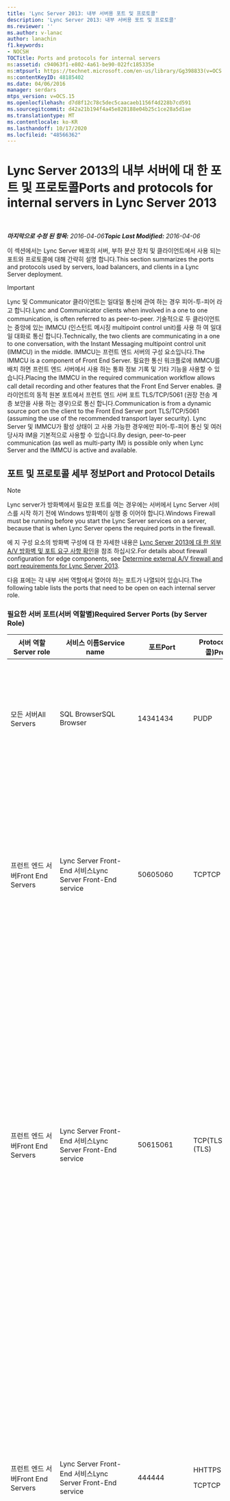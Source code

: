 ```yaml
---
title: 'Lync Server 2013: 내부 서버용 포트 및 프로토콜'
description: 'Lync Server 2013: 내부 서버용 포트 및 프로토콜'
ms.reviewer: ''
ms.author: v-lanac
author: lanachin
f1.keywords:
- NOCSH
TOCTitle: Ports and protocols for internal servers
ms:assetid: c94063f1-e802-4a61-be90-022fc185335e
ms:mtpsurl: https://technet.microsoft.com/en-us/library/Gg398833(v=OCS.15)
ms:contentKeyID: 48185402
ms.date: 04/06/2016
manager: serdars
mtps_version: v=OCS.15
ms.openlocfilehash: d7d8f12c78c5dec5caacaeb1156f4d228b7cd591
ms.sourcegitcommit: d42a21b194f4a45e828188e04b25c1ce28a5d1ae
ms.translationtype: MT
ms.contentlocale: ko-KR
ms.lasthandoff: 10/17/2020
ms.locfileid: "48566362"
---
```

# <a name="ports-and-protocols-for-internal-servers-in-lync-server-2013"></a><span data-ttu-id="fdb49-103">Lync Server 2013의 내부 서버에 대 한 포트 및 프로토콜</span><span class="sxs-lookup"><span data-stu-id="fdb49-103">Ports and protocols for internal servers in Lync Server 2013</span></span>

<div data-xmlns="http://www.w3.org/1999/xhtml">

<div class="topic" data-xmlns="http://www.w3.org/1999/xhtml" data-msxsl="urn:schemas-microsoft-com:xslt" data-cs="https://msdn.microsoft.com/">

<div data-asp="https://msdn2.microsoft.com/asp">



</div>

<div id="mainSection">

<div id="mainBody">

<span> </span>

<span data-ttu-id="fdb49-104">_**마지막으로 수정 된 항목:** 2016-04-06_</span><span class="sxs-lookup"><span data-stu-id="fdb49-104">_**Topic Last Modified:** 2016-04-06_</span></span>

<span data-ttu-id="fdb49-105">이 섹션에서는 Lync Server 배포의 서버, 부하 분산 장치 및 클라이언트에서 사용 되는 포트와 프로토콜에 대해 간략히 설명 합니다.</span><span class="sxs-lookup"><span data-stu-id="fdb49-105">This section summarizes the ports and protocols used by servers, load balancers, and clients in a Lync Server deployment.</span></span>

<div>


> [!IMPORTANT]  
> <span data-ttu-id="fdb49-106">Lync 및 Communicator 클라이언트는 일대일 통신에 관여 하는 경우 피어-투-피어 라고 합니다.</span><span class="sxs-lookup"><span data-stu-id="fdb49-106">Lync and Communicator clients when involved in a one to one communication, is often referred to as peer-to-peer.</span></span> <span data-ttu-id="fdb49-107">기술적으로 두 클라이언트는 중앙에 있는 IMMCU (인스턴트 메시징 multipoint control unit)를 사용 하 여 일대일 대화로 통신 합니다.</span><span class="sxs-lookup"><span data-stu-id="fdb49-107">Technically, the two clients are communicating in a one to one conversation, with the Instant Messaging multipoint control unit (IMMCU) in the middle.</span></span> <span data-ttu-id="fdb49-108">IMMCU는 프런트 엔드 서버의 구성 요소입니다.</span><span class="sxs-lookup"><span data-stu-id="fdb49-108">The IMMCU is a component of Front End Server.</span></span> <span data-ttu-id="fdb49-109">필요한 통신 워크플로에 IMMCU를 배치 하면 프런트 엔드 서버에서 사용 하는 통화 정보 기록 및 기타 기능을 사용할 수 있습니다.</span><span class="sxs-lookup"><span data-stu-id="fdb49-109">Placing the IMMCU in the required communication workflow allows call detail recording and other features that the Front End Server enables.</span></span> <span data-ttu-id="fdb49-110">클라이언트의 동적 원본 포트에서 프런트 엔드 서버 포트 TLS/TCP/5061 (권장 전송 계층 보안을 사용 하는 경우)으로 통신 합니다.</span><span class="sxs-lookup"><span data-stu-id="fdb49-110">Communication is from a dynamic source port on the client to the Front End Server port TLS/TCP/5061 (assuming the use of the recommended transport layer security).</span></span> <span data-ttu-id="fdb49-111">Lync Server 및 IMMCU가 활성 상태이 고 사용 가능한 경우에만 피어-투-피어 통신 및 여러 당사자 IM을 기본적으로 사용할 수 있습니다.</span><span class="sxs-lookup"><span data-stu-id="fdb49-111">By design, peer-to-peer communication (as well as multi-party IM) is possible only when Lync Server and the IMMCU is active and available.</span></span>



</div>

<div>

## <a name="port-and-protocol-details"></a><span data-ttu-id="fdb49-112">포트 및 프로토콜 세부 정보</span><span class="sxs-lookup"><span data-stu-id="fdb49-112">Port and Protocol Details</span></span>

<div>


> [!NOTE]  
> <span data-ttu-id="fdb49-113">Lync server가 방화벽에서 필요한 포트를 여는 경우에는 서버에서 Lync Server 서비스를 시작 하기 전에 Windows 방화벽이 실행 중 이어야 합니다.</span><span class="sxs-lookup"><span data-stu-id="fdb49-113">Windows Firewall must be running before you start the Lync Server services on a server, because that is when Lync Server opens the required ports in the firewall.</span></span>



</div>

<span data-ttu-id="fdb49-114">에 지 구성 요소의 방화벽 구성에 대 한 자세한 내용은 [Lync Server 2013에 대 한 외부 A/V 방화벽 및 포트 요구 사항 확인](lync-server-2013-determine-external-a-v-firewall-and-port-requirements.md)을 참조 하십시오.</span><span class="sxs-lookup"><span data-stu-id="fdb49-114">For details about firewall configuration for edge components, see [Determine external A/V firewall and port requirements for Lync Server 2013](lync-server-2013-determine-external-a-v-firewall-and-port-requirements.md).</span></span>

<span data-ttu-id="fdb49-115">다음 표에는 각 내부 서버 역할에서 열어야 하는 포트가 나열되어 있습니다.</span><span class="sxs-lookup"><span data-stu-id="fdb49-115">The following table lists the ports that need to be open on each internal server role.</span></span>

### <a name="required-server-ports-by-server-role"></a><span data-ttu-id="fdb49-116">필요한 서버 포트(서버 역할별)</span><span class="sxs-lookup"><span data-stu-id="fdb49-116">Required Server Ports (by Server Role)</span></span>

<table>
<colgroup>
<col style="width: 20%" />
<col style="width: 20%" />
<col style="width: 20%" />
<col style="width: 20%" />
<col style="width: 20%" />
</colgroup>
<thead>
<tr class="header">
<th><span data-ttu-id="fdb49-117">서버 역할</span><span class="sxs-lookup"><span data-stu-id="fdb49-117">Server role</span></span></th>
<th><span data-ttu-id="fdb49-118">서비스 이름</span><span class="sxs-lookup"><span data-stu-id="fdb49-118">Service name</span></span></th>
<th><span data-ttu-id="fdb49-119">포트</span><span class="sxs-lookup"><span data-stu-id="fdb49-119">Port</span></span></th>
<th><span data-ttu-id="fdb49-120">Protocol(프로토콜)</span><span class="sxs-lookup"><span data-stu-id="fdb49-120">Protocol</span></span></th>
<th><span data-ttu-id="fdb49-121">참고</span><span class="sxs-lookup"><span data-stu-id="fdb49-121">Notes</span></span></th>
</tr>
</thead>
<tbody>
<tr class="odd">
<td><p><span data-ttu-id="fdb49-122">모든 서버</span><span class="sxs-lookup"><span data-stu-id="fdb49-122">All Servers</span></span></p></td>
<td><p><span data-ttu-id="fdb49-123">SQL Browser</span><span class="sxs-lookup"><span data-stu-id="fdb49-123">SQL Browser</span></span></p></td>
<td><p><span data-ttu-id="fdb49-124">1434</span><span class="sxs-lookup"><span data-stu-id="fdb49-124">1434</span></span></p></td>
<td><p><span data-ttu-id="fdb49-125">P</span><span class="sxs-lookup"><span data-stu-id="fdb49-125">UDP</span></span></p></td>
<td><p><span data-ttu-id="fdb49-126">중앙 관리 저장소 데이터베이스의 복제 된 로컬 복사본에 대 한 SQL 브라우저입니다.</span><span class="sxs-lookup"><span data-stu-id="fdb49-126">SQL Browser for the local replicated copy of the Central Management Store database.</span></span></p></td>
</tr>
<tr class="even">
<td><p><span data-ttu-id="fdb49-127">프런트 엔드 서버</span><span class="sxs-lookup"><span data-stu-id="fdb49-127">Front End Servers</span></span></p></td>
<td><p><span data-ttu-id="fdb49-128">Lync Server Front-End 서비스</span><span class="sxs-lookup"><span data-stu-id="fdb49-128">Lync Server Front-End service</span></span></p></td>
<td><p><span data-ttu-id="fdb49-129">5060</span><span class="sxs-lookup"><span data-stu-id="fdb49-129">5060</span></span></p></td>
<td><p><span data-ttu-id="fdb49-130">TCP</span><span class="sxs-lookup"><span data-stu-id="fdb49-130">TCP</span></span></p></td>
<td><p><span data-ttu-id="fdb49-131">필요에 따라 Standard Edition Server 및 프런트 엔드 서버에서 원격 호출 제어 서버와 같은 트러스트된 서비스에 대한 고정 경로에 사용합니다.</span><span class="sxs-lookup"><span data-stu-id="fdb49-131">Optionally used by Standard Edition servers and Front End Servers for static routes to trusted services, such as remote call control servers.</span></span></p></td>
</tr>
<tr class="odd">
<td><p><span data-ttu-id="fdb49-132">프런트 엔드 서버</span><span class="sxs-lookup"><span data-stu-id="fdb49-132">Front End Servers</span></span></p></td>
<td><p><span data-ttu-id="fdb49-133">Lync Server Front-End 서비스</span><span class="sxs-lookup"><span data-stu-id="fdb49-133">Lync Server Front-End service</span></span></p></td>
<td><p><span data-ttu-id="fdb49-134">5061</span><span class="sxs-lookup"><span data-stu-id="fdb49-134">5061</span></span></p></td>
<td><p><span data-ttu-id="fdb49-135">TCP(TLS)</span><span class="sxs-lookup"><span data-stu-id="fdb49-135">TCP (TLS)</span></span></p></td>
<td><p><span data-ttu-id="fdb49-p102">Standard Edition Server 및 프런트 엔드 풀에서 서버 간 모든 내부 SIP 통신(MTLS), 서버와 클라이언트 간 SIP 통신(TLS) 및 프런트 엔드 서버와 중재 서버 간 SIP 통신(MTLS)에 사용됩니다. 또한 모니터링 서버와의 통신에도 사용됩니다.</span><span class="sxs-lookup"><span data-stu-id="fdb49-p102">Used by Standard Edition servers and Front End pools for all internal SIP communications between servers (MTLS), for SIP communications between Server and Client (TLS) and for SIP communications between Front End Servers and Mediation Servers (MTLS). Also used for communications with Monitoring Server.</span></span></p></td>
</tr>
<tr class="even">
<td><p><span data-ttu-id="fdb49-138">프런트 엔드 서버</span><span class="sxs-lookup"><span data-stu-id="fdb49-138">Front End Servers</span></span></p></td>
<td><p><span data-ttu-id="fdb49-139">Lync Server Front-End 서비스</span><span class="sxs-lookup"><span data-stu-id="fdb49-139">Lync Server Front-End service</span></span></p></td>
<td><p><span data-ttu-id="fdb49-140">444</span><span class="sxs-lookup"><span data-stu-id="fdb49-140">444</span></span></p></td>
<td><p><span data-ttu-id="fdb49-141">H</span><span class="sxs-lookup"><span data-stu-id="fdb49-141">HTTPS</span></span></p>
<p><span data-ttu-id="fdb49-142">TCP</span><span class="sxs-lookup"><span data-stu-id="fdb49-142">TCP</span></span></p></td>
<td><p><span data-ttu-id="fdb49-143">포커스 (회의 상태를 관리 하는 Lync Server 구성 요소)와 개별 서버 간의 HTTPS 통신에 사용 됩니다.</span><span class="sxs-lookup"><span data-stu-id="fdb49-143">Used for HTTPS communication between the Focus (the Lync Server component that manages conference state) and the individual servers.</span></span></p>
<p><span data-ttu-id="fdb49-144">이 포트는 Sba (survivable 분기 기기와 프런트 엔드 서버 간의 TCP 통신에도 사용 됩니다.</span><span class="sxs-lookup"><span data-stu-id="fdb49-144">This port is also used for TCP communication between Survivable Branch Appliances and Front End Servers.</span></span></p></td>
</tr>
<tr class="odd">
<td><p><span data-ttu-id="fdb49-145">프런트 엔드 서버</span><span class="sxs-lookup"><span data-stu-id="fdb49-145">Front End Servers</span></span></p></td>
<td><p><span data-ttu-id="fdb49-146">Lync Server Front-End 서비스</span><span class="sxs-lookup"><span data-stu-id="fdb49-146">Lync Server Front-End service</span></span></p></td>
<td><p><span data-ttu-id="fdb49-147">135</span><span class="sxs-lookup"><span data-stu-id="fdb49-147">135</span></span></p></td>
<td><p><span data-ttu-id="fdb49-148">DCOM 및 RPC(원격 프로시저 호출)</span><span class="sxs-lookup"><span data-stu-id="fdb49-148">DCOM and remote procedure call (RPC)</span></span></p></td>
<td><p><span data-ttu-id="fdb49-149">사용자 이동, User Replicator 동기화 및 주소록 동기화와 같은 DCOM 기반 작업에 사용됩니다.</span><span class="sxs-lookup"><span data-stu-id="fdb49-149">Used for DCOM based operations such as Moving Users, User Replicator Synchronization, and Address Book Synchronization.</span></span></p></td>
</tr>
<tr class="even">
<td><p><span data-ttu-id="fdb49-150">프런트 엔드 서버</span><span class="sxs-lookup"><span data-stu-id="fdb49-150">Front End Servers</span></span></p></td>
<td><p><span data-ttu-id="fdb49-151">Lync Server IM 회의 서비스</span><span class="sxs-lookup"><span data-stu-id="fdb49-151">Lync Server IM Conferencing service</span></span></p></td>
<td><p><span data-ttu-id="fdb49-152">5062</span><span class="sxs-lookup"><span data-stu-id="fdb49-152">5062</span></span></p></td>
<td><p><span data-ttu-id="fdb49-153">TCP</span><span class="sxs-lookup"><span data-stu-id="fdb49-153">TCP</span></span></p></td>
<td><p><span data-ttu-id="fdb49-154">IM(인스턴트 메시징) 회의의 받는 SIP 요청에 사용됩니다.</span><span class="sxs-lookup"><span data-stu-id="fdb49-154">Used for incoming SIP requests for instant messaging (IM) conferencing.</span></span></p></td>
</tr>
<tr class="odd">
<td><p><span data-ttu-id="fdb49-155">프런트 엔드 서버</span><span class="sxs-lookup"><span data-stu-id="fdb49-155">Front End Servers</span></span></p></td>
<td><p><span data-ttu-id="fdb49-156">Lync Server 웹 회의 서비스</span><span class="sxs-lookup"><span data-stu-id="fdb49-156">Lync Server Web Conferencing service</span></span></p></td>
<td><p><span data-ttu-id="fdb49-157">8057</span><span class="sxs-lookup"><span data-stu-id="fdb49-157">8057</span></span></p></td>
<td><p><span data-ttu-id="fdb49-158">TCP(TLS)</span><span class="sxs-lookup"><span data-stu-id="fdb49-158">TCP (TLS)</span></span></p></td>
<td><p><span data-ttu-id="fdb49-159">클라이언트에서 PSOM(영구적 공유 개체 모델) 연결을 수신 대기하는 데 사용됩니다.</span><span class="sxs-lookup"><span data-stu-id="fdb49-159">Used to listen for Persistent Shared Object Model (PSOM) connections from client.</span></span></p></td>
</tr>
<tr class="even">
<td><p><span data-ttu-id="fdb49-160">프런트 엔드 서버</span><span class="sxs-lookup"><span data-stu-id="fdb49-160">Front End Servers</span></span></p></td>
<td><p><span data-ttu-id="fdb49-161">Lync Server 웹 회의 호환성 서비스</span><span class="sxs-lookup"><span data-stu-id="fdb49-161">Lync Server Web Conferencing Compatibility service</span></span></p></td>
<td><p><span data-ttu-id="fdb49-162">8058</span><span class="sxs-lookup"><span data-stu-id="fdb49-162">8058</span></span></p></td>
<td><p><span data-ttu-id="fdb49-163">TCP(TLS)</span><span class="sxs-lookup"><span data-stu-id="fdb49-163">TCP (TLS)</span></span></p></td>
<td><p><span data-ttu-id="fdb49-164">Live Meeting 클라이언트 및 이전 버전의 Lync Server에서 PSOM (영구 공유 개체 모델) 연결을 수신 대기 하는 데 사용 됩니다.</span><span class="sxs-lookup"><span data-stu-id="fdb49-164">Used to listen for Persistent Shared Object Model (PSOM) connections from the Live Meeting client and previous versions of Lync Server.</span></span></p></td>
</tr>
<tr class="odd">
<td><p><span data-ttu-id="fdb49-165">프런트 엔드 서버</span><span class="sxs-lookup"><span data-stu-id="fdb49-165">Front End Servers</span></span></p></td>
<td><p><span data-ttu-id="fdb49-166">Lync Server 오디오/비디오 회의 서비스</span><span class="sxs-lookup"><span data-stu-id="fdb49-166">Lync Server Audio/Video Conferencing service</span></span></p></td>
<td><p><span data-ttu-id="fdb49-167">5063</span><span class="sxs-lookup"><span data-stu-id="fdb49-167">5063</span></span></p></td>
<td><p><span data-ttu-id="fdb49-168">TCP</span><span class="sxs-lookup"><span data-stu-id="fdb49-168">TCP</span></span></p></td>
<td><p><span data-ttu-id="fdb49-169">A/V(오디오/비디오) 회의의 받는 SIP 요청에 사용됩니다.</span><span class="sxs-lookup"><span data-stu-id="fdb49-169">Used for incoming SIP requests for audio/video (A/V) conferencing.</span></span></p></td>
</tr>
<tr class="even">
<td><p><span data-ttu-id="fdb49-170">프런트 엔드 서버</span><span class="sxs-lookup"><span data-stu-id="fdb49-170">Front End Servers</span></span></p></td>
<td><p><span data-ttu-id="fdb49-171">Lync Server 오디오/비디오 회의 서비스</span><span class="sxs-lookup"><span data-stu-id="fdb49-171">Lync Server Audio/Video Conferencing service</span></span></p></td>
<td><p><span data-ttu-id="fdb49-172">57501-65535</span><span class="sxs-lookup"><span data-stu-id="fdb49-172">57501-65535</span></span></p></td>
<td><p><span data-ttu-id="fdb49-173">TCP/UDP</span><span class="sxs-lookup"><span data-stu-id="fdb49-173">TCP/UDP</span></span></p></td>
<td><p><span data-ttu-id="fdb49-174">비디오 회의에 사용되는 미디어 포트 범위입니다.</span><span class="sxs-lookup"><span data-stu-id="fdb49-174">Media port range used for video conferencing.</span></span></p></td>
</tr>
<tr class="odd">
<td><p><span data-ttu-id="fdb49-175">프런트 엔드 서버</span><span class="sxs-lookup"><span data-stu-id="fdb49-175">Front End Servers</span></span></p></td>
<td><p><span data-ttu-id="fdb49-176">Lync Server 웹 호환성 서비스</span><span class="sxs-lookup"><span data-stu-id="fdb49-176">Lync Server Web Compatibility service</span></span></p></td>
<td><p><span data-ttu-id="fdb49-177">80</span><span class="sxs-lookup"><span data-stu-id="fdb49-177">80</span></span></p></td>
<td><p><span data-ttu-id="fdb49-178">HTTP</span><span class="sxs-lookup"><span data-stu-id="fdb49-178">HTTP</span></span></p></td>
<td><p><span data-ttu-id="fdb49-179">HTTPS가 사용되지 않을 경우 프런트 엔드 서버에서 웹 팜 FQDN(IIS 웹 구성 요소에서 사용하는 URL)으로의 통신에 사용됩니다.</span><span class="sxs-lookup"><span data-stu-id="fdb49-179">Used for communication from Front End Servers to the web farm FQDNs (the URLs used by IIS web components) when HTTPS is not used.</span></span></p></td>
</tr>
<tr class="even">
<td><p><span data-ttu-id="fdb49-180">프런트 엔드 서버</span><span class="sxs-lookup"><span data-stu-id="fdb49-180">Front End Servers</span></span></p></td>
<td><p><span data-ttu-id="fdb49-181">Lync Server 웹 호환성 서비스</span><span class="sxs-lookup"><span data-stu-id="fdb49-181">Lync Server Web Compatibility service</span></span></p></td>
<td><p><span data-ttu-id="fdb49-182">443</span><span class="sxs-lookup"><span data-stu-id="fdb49-182">443</span></span></p></td>
<td><p><span data-ttu-id="fdb49-183">H</span><span class="sxs-lookup"><span data-stu-id="fdb49-183">HTTPS</span></span></p></td>
<td><p><span data-ttu-id="fdb49-184">프런트 엔드 서버에서 웹 팜 FQDN(IIS 웹 구성 요소에서 사용하는 URL)으로의 통신에 사용됩니다.</span><span class="sxs-lookup"><span data-stu-id="fdb49-184">Used for communication from Front End Servers to the web farm FQDNs (the URLs used by IIS web components).</span></span></p></td>
</tr>
<tr class="odd">
<td><p><span data-ttu-id="fdb49-185">프런트 엔드 서버</span><span class="sxs-lookup"><span data-stu-id="fdb49-185">Front End Servers</span></span></p></td>
<td><p><span data-ttu-id="fdb49-186">Lync Server 웹 호환성 서비스</span><span class="sxs-lookup"><span data-stu-id="fdb49-186">Lync Server Web Compatibility service</span></span></p></td>
<td><p><span data-ttu-id="fdb49-187">8080</span><span class="sxs-lookup"><span data-stu-id="fdb49-187">8080</span></span></p></td>
<td><p><span data-ttu-id="fdb49-188">TCP 및 HTTP</span><span class="sxs-lookup"><span data-stu-id="fdb49-188">TCP and HTTP</span></span></p></td>
<td><p><span data-ttu-id="fdb49-189">외부 액세스용 웹 구성 요소에 사용 됩니다.</span><span class="sxs-lookup"><span data-stu-id="fdb49-189">Used by web components for external access.</span></span></p></td>
</tr>
<tr class="even">
<td><p><span data-ttu-id="fdb49-190">프런트 엔드 서버</span><span class="sxs-lookup"><span data-stu-id="fdb49-190">Front End Servers</span></span></p></td>
<td><p><span data-ttu-id="fdb49-191">웹 서버 구성 요소</span><span class="sxs-lookup"><span data-stu-id="fdb49-191">Web server component</span></span></p></td>
<td><p><span data-ttu-id="fdb49-192">4443</span><span class="sxs-lookup"><span data-stu-id="fdb49-192">4443</span></span></p></td>
<td><p><span data-ttu-id="fdb49-193">H</span><span class="sxs-lookup"><span data-stu-id="fdb49-193">HTTPS</span></span></p></td>
<td><p><span data-ttu-id="fdb49-194">자동 검색 로그인에 대 한 HTTPS (역방향 프록시) 및 HTTPS 프런트 엔드 풀 간 통신</span><span class="sxs-lookup"><span data-stu-id="fdb49-194">HTTPS (from Reverse Proxy) and HTTPS Front End inter-pool communications for Autodiscover sign-in.</span></span></p></td>
</tr>
<tr class="odd">
<td><p><span data-ttu-id="fdb49-195">프런트 엔드 서버</span><span class="sxs-lookup"><span data-stu-id="fdb49-195">Front End Servers</span></span></p></td>
<td><p><span data-ttu-id="fdb49-196">웹 서버 구성 요소</span><span class="sxs-lookup"><span data-stu-id="fdb49-196">Web server component</span></span></p></td>
<td><p><span data-ttu-id="fdb49-197">8060</span><span class="sxs-lookup"><span data-stu-id="fdb49-197">8060</span></span></p></td>
<td><p><span data-ttu-id="fdb49-198">TCP(MTLS)</span><span class="sxs-lookup"><span data-stu-id="fdb49-198">TCP (MTLS)</span></span></p></td>
<td></td>
</tr>
<tr class="even">
<td><p><span data-ttu-id="fdb49-199">프런트 엔드 서버</span><span class="sxs-lookup"><span data-stu-id="fdb49-199">Front End Servers</span></span></p></td>
<td><p><span data-ttu-id="fdb49-200">웹 서버 구성 요소</span><span class="sxs-lookup"><span data-stu-id="fdb49-200">Web server component</span></span></p></td>
<td><p><span data-ttu-id="fdb49-201">8061</span><span class="sxs-lookup"><span data-stu-id="fdb49-201">8061</span></span></p></td>
<td><p><span data-ttu-id="fdb49-202">TCP(MTLS)</span><span class="sxs-lookup"><span data-stu-id="fdb49-202">TCP (MTLS)</span></span></p></td>
<td></td>
</tr>
<tr class="odd">
<td><p><span data-ttu-id="fdb49-203">프런트 엔드 서버</span><span class="sxs-lookup"><span data-stu-id="fdb49-203">Front End Servers</span></span></p></td>
<td><p><span data-ttu-id="fdb49-204">Mobility Services 구성 요소</span><span class="sxs-lookup"><span data-stu-id="fdb49-204">Mobility Services component</span></span></p></td>
<td><p><span data-ttu-id="fdb49-205">5086</span><span class="sxs-lookup"><span data-stu-id="fdb49-205">5086</span></span></p></td>
<td><p><span data-ttu-id="fdb49-206">TCP(MTLS)</span><span class="sxs-lookup"><span data-stu-id="fdb49-206">TCP (MTLS)</span></span></p></td>
<td><p><span data-ttu-id="fdb49-207">모바일 서비스 내부 프로세스에서 사용 하는 SIP 포트</span><span class="sxs-lookup"><span data-stu-id="fdb49-207">SIP port used by Mobility Services internal processes</span></span></p></td>
</tr>
<tr class="even">
<td><p><span data-ttu-id="fdb49-208">프런트 엔드 서버</span><span class="sxs-lookup"><span data-stu-id="fdb49-208">Front End Servers</span></span></p></td>
<td><p><span data-ttu-id="fdb49-209">Mobility Services 구성 요소</span><span class="sxs-lookup"><span data-stu-id="fdb49-209">Mobility Services component</span></span></p></td>
<td><p><span data-ttu-id="fdb49-210">5087</span><span class="sxs-lookup"><span data-stu-id="fdb49-210">5087</span></span></p></td>
<td><p><span data-ttu-id="fdb49-211">TCP(MTLS)</span><span class="sxs-lookup"><span data-stu-id="fdb49-211">TCP (MTLS)</span></span></p></td>
<td><p><span data-ttu-id="fdb49-212">모바일 서비스 내부 프로세스에서 사용 하는 SIP 포트</span><span class="sxs-lookup"><span data-stu-id="fdb49-212">SIP port used by Mobility Services internal processes</span></span></p></td>
</tr>
<tr class="odd">
<td><p><span data-ttu-id="fdb49-213">프런트 엔드 서버</span><span class="sxs-lookup"><span data-stu-id="fdb49-213">Front End Servers</span></span></p></td>
<td><p><span data-ttu-id="fdb49-214">Mobility Services 구성 요소</span><span class="sxs-lookup"><span data-stu-id="fdb49-214">Mobility Services component</span></span></p></td>
<td><p><span data-ttu-id="fdb49-215">443</span><span class="sxs-lookup"><span data-stu-id="fdb49-215">443</span></span></p></td>
<td><p><span data-ttu-id="fdb49-216">H</span><span class="sxs-lookup"><span data-stu-id="fdb49-216">HTTPS</span></span></p></td>
<td></td>
</tr>
<tr class="even">
<td><p><span data-ttu-id="fdb49-217">프런트 엔드 서버</span><span class="sxs-lookup"><span data-stu-id="fdb49-217">Front End Servers</span></span></p></td>
<td><p><span data-ttu-id="fdb49-218">Lync Server 회의 수행자 서비스 (전화 접속 회의)</span><span class="sxs-lookup"><span data-stu-id="fdb49-218">Lync Server Conferencing Attendant service (dial-in conferencing)</span></span></p></td>
<td><p><span data-ttu-id="fdb49-219">5064</span><span class="sxs-lookup"><span data-stu-id="fdb49-219">5064</span></span></p></td>
<td><p><span data-ttu-id="fdb49-220">TCP</span><span class="sxs-lookup"><span data-stu-id="fdb49-220">TCP</span></span></p></td>
<td><p><span data-ttu-id="fdb49-221">전화 접속 회의의 받는 SIP 요청에 사용됩니다.</span><span class="sxs-lookup"><span data-stu-id="fdb49-221">Used for incoming SIP requests for dial-in conferencing.</span></span></p></td>
</tr>
<tr class="odd">
<td><p><span data-ttu-id="fdb49-222">프런트 엔드 서버</span><span class="sxs-lookup"><span data-stu-id="fdb49-222">Front End Servers</span></span></p></td>
<td><p><span data-ttu-id="fdb49-223">Lync Server 회의 수행자 서비스 (전화 접속 회의)</span><span class="sxs-lookup"><span data-stu-id="fdb49-223">Lync Server Conferencing Attendant service (dial-in conferencing)</span></span></p></td>
<td><p><span data-ttu-id="fdb49-224">5072</span><span class="sxs-lookup"><span data-stu-id="fdb49-224">5072</span></span></p></td>
<td><p><span data-ttu-id="fdb49-225">TCP</span><span class="sxs-lookup"><span data-stu-id="fdb49-225">TCP</span></span></p></td>
<td><p><span data-ttu-id="fdb49-226">받는 전화 회의에 대 한 들어오는 SIP 요청에 사용 됩니다.</span><span class="sxs-lookup"><span data-stu-id="fdb49-226">Used for incoming SIP requests for Attendant (dial in conferencing).</span></span></p></td>
</tr>
<tr class="even">
<td><p><span data-ttu-id="fdb49-227">배치된 중재 서버를 실행하는 프런트 엔드 서버</span><span class="sxs-lookup"><span data-stu-id="fdb49-227">Front End Servers that also run a Collocated Mediation Server</span></span></p></td>
<td><p><span data-ttu-id="fdb49-228">Lync Server 중재 서비스</span><span class="sxs-lookup"><span data-stu-id="fdb49-228">Lync Server Mediation service</span></span></p></td>
<td><p><span data-ttu-id="fdb49-229">5070</span><span class="sxs-lookup"><span data-stu-id="fdb49-229">5070</span></span></p></td>
<td><p><span data-ttu-id="fdb49-230">TCP</span><span class="sxs-lookup"><span data-stu-id="fdb49-230">TCP</span></span></p></td>
<td><p><span data-ttu-id="fdb49-231">중재 서버에서 프런트 엔드 서버에서 중재 서버로의 받는 요청에 사용합니다.</span><span class="sxs-lookup"><span data-stu-id="fdb49-231">Used by the Mediation Server for incoming requests from the Front End Server to the Mediation Server.</span></span></p></td>
</tr>
<tr class="odd">
<td><p><span data-ttu-id="fdb49-232">배치된 중재 서버를 실행하는 프런트 엔드 서버</span><span class="sxs-lookup"><span data-stu-id="fdb49-232">Front End Servers that also run a Collocated Mediation Server</span></span></p></td>
<td><p><span data-ttu-id="fdb49-233">Lync Server 중재 서비스</span><span class="sxs-lookup"><span data-stu-id="fdb49-233">Lync Server Mediation service</span></span></p></td>
<td><p><span data-ttu-id="fdb49-234">5067</span><span class="sxs-lookup"><span data-stu-id="fdb49-234">5067</span></span></p></td>
<td><p><span data-ttu-id="fdb49-235">TCP(TLS)</span><span class="sxs-lookup"><span data-stu-id="fdb49-235">TCP (TLS)</span></span></p></td>
<td><p><span data-ttu-id="fdb49-236">PSTN 게이트웨이에서 중재 서버로의 받는 SIP 요청에 사용됩니다.</span><span class="sxs-lookup"><span data-stu-id="fdb49-236">Used for incoming SIP requests from the PSTN gateway to the Mediation Server.</span></span></p></td>
</tr>
<tr class="even">
<td><p><span data-ttu-id="fdb49-237">배치된 중재 서버를 실행하는 프런트 엔드 서버</span><span class="sxs-lookup"><span data-stu-id="fdb49-237">Front End Servers that also run a Collocated Mediation Server</span></span></p></td>
<td><p><span data-ttu-id="fdb49-238">Lync Server 중재 서비스</span><span class="sxs-lookup"><span data-stu-id="fdb49-238">Lync Server Mediation service</span></span></p></td>
<td><p><span data-ttu-id="fdb49-239">5068</span><span class="sxs-lookup"><span data-stu-id="fdb49-239">5068</span></span></p></td>
<td><p><span data-ttu-id="fdb49-240">TCP</span><span class="sxs-lookup"><span data-stu-id="fdb49-240">TCP</span></span></p></td>
<td><p><span data-ttu-id="fdb49-241">PSTN 게이트웨이에서 중재 서버로의 받는 SIP 요청에 사용됩니다.</span><span class="sxs-lookup"><span data-stu-id="fdb49-241">Used for incoming SIP requests from the PSTN gateway to the Mediation Server.</span></span></p></td>
</tr>
<tr class="odd">
<td><p><span data-ttu-id="fdb49-242">배치된 중재 서버를 실행하는 프런트 엔드 서버</span><span class="sxs-lookup"><span data-stu-id="fdb49-242">Front End Servers that also run a Collocated Mediation Server</span></span></p></td>
<td><p><span data-ttu-id="fdb49-243">Lync Server 중재 서비스</span><span class="sxs-lookup"><span data-stu-id="fdb49-243">Lync Server Mediation service</span></span></p></td>
<td><p><span data-ttu-id="fdb49-244">5081</span><span class="sxs-lookup"><span data-stu-id="fdb49-244">5081</span></span></p></td>
<td><p><span data-ttu-id="fdb49-245">TCP</span><span class="sxs-lookup"><span data-stu-id="fdb49-245">TCP</span></span></p></td>
<td><p><span data-ttu-id="fdb49-246">중재 서버에서 PSTN 게이트웨이로의 보내는 SIP 요청에 사용됩니다.</span><span class="sxs-lookup"><span data-stu-id="fdb49-246">Used for outgoing SIP requests from the Mediation Server to the PSTN gateway.</span></span></p></td>
</tr>
<tr class="even">
<td><p><span data-ttu-id="fdb49-247">배치된 중재 서버를 실행하는 프런트 엔드 서버</span><span class="sxs-lookup"><span data-stu-id="fdb49-247">Front End Servers that also run a Collocated Mediation Server</span></span></p></td>
<td><p><span data-ttu-id="fdb49-248">Lync Server 중재 서비스</span><span class="sxs-lookup"><span data-stu-id="fdb49-248">Lync Server Mediation service</span></span></p></td>
<td><p><span data-ttu-id="fdb49-249">5082</span><span class="sxs-lookup"><span data-stu-id="fdb49-249">5082</span></span></p></td>
<td><p><span data-ttu-id="fdb49-250">TCP(TLS)</span><span class="sxs-lookup"><span data-stu-id="fdb49-250">TCP (TLS)</span></span></p></td>
<td><p><span data-ttu-id="fdb49-251">중재 서버에서 PSTN 게이트웨이로의 보내는 SIP 요청에 사용됩니다.</span><span class="sxs-lookup"><span data-stu-id="fdb49-251">Used for outgoing SIP requests from the Mediation Server to the PSTN gateway.</span></span></p></td>
</tr>
<tr class="odd">
<td><p><span data-ttu-id="fdb49-252">프런트 엔드 서버</span><span class="sxs-lookup"><span data-stu-id="fdb49-252">Front End Servers</span></span></p></td>
<td><p><span data-ttu-id="fdb49-253">Lync Server 응용 프로그램 공유 서비스</span><span class="sxs-lookup"><span data-stu-id="fdb49-253">Lync Server Application Sharing service</span></span></p></td>
<td><p><span data-ttu-id="fdb49-254">5065</span><span class="sxs-lookup"><span data-stu-id="fdb49-254">5065</span></span></p></td>
<td><p><span data-ttu-id="fdb49-255">TCP</span><span class="sxs-lookup"><span data-stu-id="fdb49-255">TCP</span></span></p></td>
<td><p><span data-ttu-id="fdb49-256">응용 프로그램 공유의 받는 SIP 수신 대기 요청에 사용됩니다.</span><span class="sxs-lookup"><span data-stu-id="fdb49-256">Used for incoming SIP listening requests for application sharing.</span></span></p></td>
</tr>
<tr class="even">
<td><p><span data-ttu-id="fdb49-257">프런트 엔드 서버</span><span class="sxs-lookup"><span data-stu-id="fdb49-257">Front End Servers</span></span></p></td>
<td><p><span data-ttu-id="fdb49-258">Lync Server 응용 프로그램 공유 서비스</span><span class="sxs-lookup"><span data-stu-id="fdb49-258">Lync Server Application Sharing service</span></span></p></td>
<td><p><span data-ttu-id="fdb49-259">49152-65535</span><span class="sxs-lookup"><span data-stu-id="fdb49-259">49152-65535</span></span></p></td>
<td><p><span data-ttu-id="fdb49-260">TCP</span><span class="sxs-lookup"><span data-stu-id="fdb49-260">TCP</span></span></p></td>
<td><p><span data-ttu-id="fdb49-261">응용 프로그램 공유에 사용되는 미디어 포트 범위입니다.</span><span class="sxs-lookup"><span data-stu-id="fdb49-261">Media port range used for application sharing.</span></span></p></td>
</tr>
<tr class="odd">
<td><p><span data-ttu-id="fdb49-262">프런트 엔드 서버</span><span class="sxs-lookup"><span data-stu-id="fdb49-262">Front End Servers</span></span></p></td>
<td><p><span data-ttu-id="fdb49-263">Lync Server 회의 알림 서비스</span><span class="sxs-lookup"><span data-stu-id="fdb49-263">Lync Server Conferencing Announcement service</span></span></p></td>
<td><p><span data-ttu-id="fdb49-264">5073</span><span class="sxs-lookup"><span data-stu-id="fdb49-264">5073</span></span></p></td>
<td><p><span data-ttu-id="fdb49-265">TCP</span><span class="sxs-lookup"><span data-stu-id="fdb49-265">TCP</span></span></p></td>
<td><p><span data-ttu-id="fdb49-266">Lync Server 회의 알림 서비스에 대 한 들어오는 SIP 요청에 사용 됩니다 (전화 접속 회의의 경우).</span><span class="sxs-lookup"><span data-stu-id="fdb49-266">Used for incoming SIP requests for the Lync Server Conferencing Announcement service (that is, for dial-in conferencing).</span></span></p></td>
</tr>
<tr class="even">
<td><p><span data-ttu-id="fdb49-267">프런트 엔드 서버</span><span class="sxs-lookup"><span data-stu-id="fdb49-267">Front End Servers</span></span></p></td>
<td><p><span data-ttu-id="fdb49-268">Lync Server 통화 대기 서비스</span><span class="sxs-lookup"><span data-stu-id="fdb49-268">Lync Server Call Park service</span></span></p></td>
<td><p><span data-ttu-id="fdb49-269">5075</span><span class="sxs-lookup"><span data-stu-id="fdb49-269">5075</span></span></p></td>
<td><p><span data-ttu-id="fdb49-270">TCP</span><span class="sxs-lookup"><span data-stu-id="fdb49-270">TCP</span></span></p></td>
<td><p><span data-ttu-id="fdb49-271">통화 대기 응용 프로그램의 받는 SIP 요청에 사용됩니다.</span><span class="sxs-lookup"><span data-stu-id="fdb49-271">Used for incoming SIP requests for the Call Park application.</span></span></p></td>
</tr>
<tr class="odd">
<td><p><span data-ttu-id="fdb49-272">프런트 엔드 서버</span><span class="sxs-lookup"><span data-stu-id="fdb49-272">Front End Servers</span></span></p></td>
<td><p><span data-ttu-id="fdb49-273">Lync Server Audio 테스트 서비스</span><span class="sxs-lookup"><span data-stu-id="fdb49-273">Lync Server Audio Test service</span></span></p></td>
<td><p><span data-ttu-id="fdb49-274">5076</span><span class="sxs-lookup"><span data-stu-id="fdb49-274">5076</span></span></p></td>
<td><p><span data-ttu-id="fdb49-275">TCP</span><span class="sxs-lookup"><span data-stu-id="fdb49-275">TCP</span></span></p></td>
<td><p><span data-ttu-id="fdb49-276">오디오 테스트 서비스의 받는 SIP 요청에 사용됩니다.</span><span class="sxs-lookup"><span data-stu-id="fdb49-276">Used for incoming SIP requests for the Audio Test service.</span></span></p></td>
</tr>
<tr class="even">
<td><p><span data-ttu-id="fdb49-277">프런트 엔드 서버</span><span class="sxs-lookup"><span data-stu-id="fdb49-277">Front End Servers</span></span></p></td>
<td><p><span data-ttu-id="fdb49-278">해당 없음</span><span class="sxs-lookup"><span data-stu-id="fdb49-278">Not applicable</span></span></p></td>
<td><p><span data-ttu-id="fdb49-279">5066</span><span class="sxs-lookup"><span data-stu-id="fdb49-279">5066</span></span></p></td>
<td><p><span data-ttu-id="fdb49-280">TCP</span><span class="sxs-lookup"><span data-stu-id="fdb49-280">TCP</span></span></p></td>
<td><p><span data-ttu-id="fdb49-281">아웃바운드 E9-1-1(Enhanced 9-1-1) 게이트웨이에 사용됩니다.</span><span class="sxs-lookup"><span data-stu-id="fdb49-281">Used for outbound Enhanced 9-1-1 (E9-1-1) gateway.</span></span></p></td>
</tr>
<tr class="odd">
<td><p><span data-ttu-id="fdb49-282">프런트 엔드 서버</span><span class="sxs-lookup"><span data-stu-id="fdb49-282">Front End Servers</span></span></p></td>
<td><p><span data-ttu-id="fdb49-283">Lync Server 응답 그룹 서비스</span><span class="sxs-lookup"><span data-stu-id="fdb49-283">Lync Server Response Group service</span></span></p></td>
<td><p><span data-ttu-id="fdb49-284">5071</span><span class="sxs-lookup"><span data-stu-id="fdb49-284">5071</span></span></p></td>
<td><p><span data-ttu-id="fdb49-285">TCP</span><span class="sxs-lookup"><span data-stu-id="fdb49-285">TCP</span></span></p></td>
<td><p><span data-ttu-id="fdb49-286">응답 그룹 응용 프로그램의 받는 SIP 요청에 사용됩니다.</span><span class="sxs-lookup"><span data-stu-id="fdb49-286">Used for incoming SIP requests for the Response Group application.</span></span></p></td>
</tr>
<tr class="even">
<td><p><span data-ttu-id="fdb49-287">프런트 엔드 서버</span><span class="sxs-lookup"><span data-stu-id="fdb49-287">Front End Servers</span></span></p></td>
<td><p><span data-ttu-id="fdb49-288">Lync Server 응답 그룹 서비스</span><span class="sxs-lookup"><span data-stu-id="fdb49-288">Lync Server Response Group service</span></span></p></td>
<td><p><span data-ttu-id="fdb49-289">8404</span><span class="sxs-lookup"><span data-stu-id="fdb49-289">8404</span></span></p></td>
<td><p><span data-ttu-id="fdb49-290">TCP(MTLS)</span><span class="sxs-lookup"><span data-stu-id="fdb49-290">TCP (MTLS)</span></span></p></td>
<td><p><span data-ttu-id="fdb49-291">응답 그룹 응용 프로그램의 받는 SIP 요청에 사용됩니다.</span><span class="sxs-lookup"><span data-stu-id="fdb49-291">Used for incoming SIP requests for the Response Group application.</span></span></p></td>
</tr>
<tr class="odd">
<td><p><span data-ttu-id="fdb49-292">프런트 엔드 서버</span><span class="sxs-lookup"><span data-stu-id="fdb49-292">Front End Servers</span></span></p></td>
<td><p><span data-ttu-id="fdb49-293">Lync Server 대역폭 정책 서비스</span><span class="sxs-lookup"><span data-stu-id="fdb49-293">Lync Server Bandwidth Policy Service</span></span></p></td>
<td><p><span data-ttu-id="fdb49-294">5080</span><span class="sxs-lookup"><span data-stu-id="fdb49-294">5080</span></span></p></td>
<td><p><span data-ttu-id="fdb49-295">TCP</span><span class="sxs-lookup"><span data-stu-id="fdb49-295">TCP</span></span></p></td>
<td><p><span data-ttu-id="fdb49-296">A/V 에지 TURN 트래픽에 대한 대역폭 정책 서비스의 통화 허용 제어에 사용됩니다.</span><span class="sxs-lookup"><span data-stu-id="fdb49-296">Used for call admission control by the Bandwidth Policy service for A/V Edge TURN traffic.</span></span></p></td>
</tr>
<tr class="even">
<td><p><span data-ttu-id="fdb49-297">프런트 엔드 서버</span><span class="sxs-lookup"><span data-stu-id="fdb49-297">Front End Servers</span></span></p></td>
<td><p><span data-ttu-id="fdb49-298">Lync Server 대역폭 정책 서비스</span><span class="sxs-lookup"><span data-stu-id="fdb49-298">Lync Server Bandwidth Policy Service</span></span></p></td>
<td><p><span data-ttu-id="fdb49-299">448</span><span class="sxs-lookup"><span data-stu-id="fdb49-299">448</span></span></p></td>
<td><p><span data-ttu-id="fdb49-300">TCP</span><span class="sxs-lookup"><span data-stu-id="fdb49-300">TCP</span></span></p></td>
<td><p><span data-ttu-id="fdb49-301">Lync Server 대역폭 정책 서비스의 통화 허용 제어에 사용 됩니다.</span><span class="sxs-lookup"><span data-stu-id="fdb49-301">Used for call admission control by the Lync Server Bandwidth Policy Service.</span></span></p></td>
</tr>
<tr class="odd">
<td><p><span data-ttu-id="fdb49-302">중앙 관리 저장소가 상주 하는 프런트 엔드 서버</span><span class="sxs-lookup"><span data-stu-id="fdb49-302">Front End Servers where the Central Management store resides</span></span></p></td>
<td><p><span data-ttu-id="fdb49-303">Lync Server Master Replicator 에이전트 서비스</span><span class="sxs-lookup"><span data-stu-id="fdb49-303">Lync Server Master Replicator Agent service</span></span></p></td>
<td><p><span data-ttu-id="fdb49-304">445</span><span class="sxs-lookup"><span data-stu-id="fdb49-304">445</span></span></p></td>
<td><p><span data-ttu-id="fdb49-305">TCP</span><span class="sxs-lookup"><span data-stu-id="fdb49-305">TCP</span></span></p></td>
<td><p><span data-ttu-id="fdb49-306">중앙 관리 저장소의 구성 데이터를 Lync Server를 실행 하는 서버로 밀어 넣는 데 사용 됩니다.</span><span class="sxs-lookup"><span data-stu-id="fdb49-306">Used to push configuration data from the Central Management store to servers running Lync Server.</span></span></p></td>
</tr>
<tr class="even">
<td><p><span data-ttu-id="fdb49-307">모든 서버</span><span class="sxs-lookup"><span data-stu-id="fdb49-307">All Servers</span></span></p></td>
<td><p><span data-ttu-id="fdb49-308">SQL Browser</span><span class="sxs-lookup"><span data-stu-id="fdb49-308">SQL Browser</span></span></p></td>
<td><p><span data-ttu-id="fdb49-309">1434</span><span class="sxs-lookup"><span data-stu-id="fdb49-309">1434</span></span></p></td>
<td><p><span data-ttu-id="fdb49-310">P</span><span class="sxs-lookup"><span data-stu-id="fdb49-310">UDP</span></span></p></td>
<td><p><span data-ttu-id="fdb49-311">로컬 SQL Server 인스턴스에 중앙 관리 저장소 데이터의 로컬 복제 복사본에 대 한 SQL 브라우저</span><span class="sxs-lookup"><span data-stu-id="fdb49-311">SQL Browser for local replicated copy of Central Management store data in local SQL Server instance</span></span></p></td>
</tr>
<tr class="odd">
<td><p><span data-ttu-id="fdb49-312">모든 내부 서버</span><span class="sxs-lookup"><span data-stu-id="fdb49-312">All internal servers</span></span></p></td>
<td><p><span data-ttu-id="fdb49-313">다양 한</span><span class="sxs-lookup"><span data-stu-id="fdb49-313">Various</span></span></p></td>
<td><p><span data-ttu-id="fdb49-314">49152-57500</span><span class="sxs-lookup"><span data-stu-id="fdb49-314">49152-57500</span></span></p></td>
<td><p><span data-ttu-id="fdb49-315">TCP/UDP</span><span class="sxs-lookup"><span data-stu-id="fdb49-315">TCP/UDP</span></span></p></td>
<td><p><span data-ttu-id="fdb49-316">모든 내부 서버의 오디오 회의에 사용되는 미디어 포트 범위입니다.</span><span class="sxs-lookup"><span data-stu-id="fdb49-316">Media port range used for audio conferencing on all internal servers.</span></span> <span data-ttu-id="fdb49-317">오디오를 종료 하는 모든 서버에서 사용: 프런트 엔드 서버 (Lync Server 회의 수행자 서비스, Lync Server 회의 알림 서비스 및 Lync Server 오디오/비디오 회의 서비스) 및 중재 서버</span><span class="sxs-lookup"><span data-stu-id="fdb49-317">Used by all servers that terminate audio: Front End Servers (for Lync Server Conferencing Attendant service, Lync Server Conferencing Announcement service, and Lync Server Audio/Video Conferencing service), and Mediation Server.</span></span></p></td>
</tr>
<tr class="even">
<td><p><span data-ttu-id="fdb49-318">Office Web Apps 서버</span><span class="sxs-lookup"><span data-stu-id="fdb49-318">Office Web Apps Servers</span></span></p></td>
<td></td>
<td><p><span data-ttu-id="fdb49-319">443</span><span class="sxs-lookup"><span data-stu-id="fdb49-319">443</span></span></p></td>
<td></td>
<td><p><span data-ttu-id="fdb49-320">Lync Server 2013에서 Office Web Apps 서버에 연결 하는 데 사용 됩니다.</span><span class="sxs-lookup"><span data-stu-id="fdb49-320">Used by Lync Server 2013 to connect to Office Web Apps Server.</span></span></p></td>
</tr>
<tr class="odd">
<td><p><span data-ttu-id="fdb49-321">디렉터</span><span class="sxs-lookup"><span data-stu-id="fdb49-321">Directors</span></span></p></td>
<td><p><span data-ttu-id="fdb49-322">Lync Server Front-End 서비스</span><span class="sxs-lookup"><span data-stu-id="fdb49-322">Lync Server Front-End service</span></span></p></td>
<td><p><span data-ttu-id="fdb49-323">5060</span><span class="sxs-lookup"><span data-stu-id="fdb49-323">5060</span></span></p></td>
<td><p><span data-ttu-id="fdb49-324">TCP</span><span class="sxs-lookup"><span data-stu-id="fdb49-324">TCP</span></span></p></td>
<td><p><span data-ttu-id="fdb49-325">필요에 따라 원격 통화 제어 서버와 같은 트러스트된 서비스에 대한 고정 경로에 사용됩니다.</span><span class="sxs-lookup"><span data-stu-id="fdb49-325">Optionally used for static routes to trusted services, such as remote call control servers.</span></span></p></td>
</tr>
<tr class="even">
<td><p><span data-ttu-id="fdb49-326">디렉터</span><span class="sxs-lookup"><span data-stu-id="fdb49-326">Directors</span></span></p></td>
<td><p><span data-ttu-id="fdb49-327">Lync Server Front-End 서비스</span><span class="sxs-lookup"><span data-stu-id="fdb49-327">Lync Server Front-End service</span></span></p></td>
<td><p><span data-ttu-id="fdb49-328">444</span><span class="sxs-lookup"><span data-stu-id="fdb49-328">444</span></span></p></td>
<td><p><span data-ttu-id="fdb49-329">H</span><span class="sxs-lookup"><span data-stu-id="fdb49-329">HTTPS</span></span></p>
<p><span data-ttu-id="fdb49-330">TCP</span><span class="sxs-lookup"><span data-stu-id="fdb49-330">TCP</span></span></p></td>
<td><p><span data-ttu-id="fdb49-331">프런트 엔드 및 디렉터 간의 서버 간 통신.</span><span class="sxs-lookup"><span data-stu-id="fdb49-331">Inter-server communication between Front End and Director.</span></span> <span data-ttu-id="fdb49-332">또한 클라이언트 인증서가 프런트 엔드 서버로 게시 되거나 클라이언트 인증서가 이미 게시 되었는지 확인 합니다.</span><span class="sxs-lookup"><span data-stu-id="fdb49-332">Additionally, client certificate publish (to Front End Servers) or validate if the client certificate has already been published.</span></span></p></td>
</tr>
<tr class="odd">
<td><p><span data-ttu-id="fdb49-333">디렉터</span><span class="sxs-lookup"><span data-stu-id="fdb49-333">Directors</span></span></p></td>
<td><p><span data-ttu-id="fdb49-334">Lync Server 웹 호환성 서비스</span><span class="sxs-lookup"><span data-stu-id="fdb49-334">Lync Server Web Compatibility service</span></span></p></td>
<td><p><span data-ttu-id="fdb49-335">80</span><span class="sxs-lookup"><span data-stu-id="fdb49-335">80</span></span></p></td>
<td><p><span data-ttu-id="fdb49-336">TCP</span><span class="sxs-lookup"><span data-stu-id="fdb49-336">TCP</span></span></p></td>
<td><p><span data-ttu-id="fdb49-p105">디렉터에서 웹 팜 FQDN(IIS 웹 구성 요소에서 사용하는 URL)으로의 초기 통신에 사용됩니다. 정상 작동의 경우 포트 443 및 TCP 프로토콜 유형을 사용하여 HTTPS 트래픽으로 전환됩니다.</span><span class="sxs-lookup"><span data-stu-id="fdb49-p105">Used for initial communication from Directors to the web farm FQDNs (the URLs used by IIS web components). In normal operation, will switch to HTTPS traffic, using port 443 and protocol type TCP.</span></span></p></td>
</tr>
<tr class="even">
<td><p><span data-ttu-id="fdb49-339">디렉터</span><span class="sxs-lookup"><span data-stu-id="fdb49-339">Directors</span></span></p></td>
<td><p><span data-ttu-id="fdb49-340">Lync Server 웹 호환성 서비스</span><span class="sxs-lookup"><span data-stu-id="fdb49-340">Lync Server Web Compatibility service</span></span></p></td>
<td><p><span data-ttu-id="fdb49-341">443</span><span class="sxs-lookup"><span data-stu-id="fdb49-341">443</span></span></p></td>
<td><p><span data-ttu-id="fdb49-342">H</span><span class="sxs-lookup"><span data-stu-id="fdb49-342">HTTPS</span></span></p></td>
<td><p><span data-ttu-id="fdb49-343">디렉터에서 웹 팜 FQDN(IIS 웹 구성 요소에서 사용하는 URL)으로의 통신에 사용됩니다.</span><span class="sxs-lookup"><span data-stu-id="fdb49-343">Used for communication from Directors to the web farm FQDNs (the URLs used by IIS web components).</span></span></p></td>
</tr>
<tr class="odd">
<td><p><span data-ttu-id="fdb49-344">디렉터</span><span class="sxs-lookup"><span data-stu-id="fdb49-344">Directors</span></span></p></td>
<td><p><span data-ttu-id="fdb49-345">Lync Server Front-End 서비스</span><span class="sxs-lookup"><span data-stu-id="fdb49-345">Lync Server Front-End service</span></span></p></td>
<td><p><span data-ttu-id="fdb49-346">5061</span><span class="sxs-lookup"><span data-stu-id="fdb49-346">5061</span></span></p></td>
<td><p><span data-ttu-id="fdb49-347">TCP</span><span class="sxs-lookup"><span data-stu-id="fdb49-347">TCP</span></span></p></td>
<td><p><span data-ttu-id="fdb49-348">서버 간 내부 통신과 클라이언트 연결에 사용됩니다.</span><span class="sxs-lookup"><span data-stu-id="fdb49-348">Used for internal communications between servers and for client connections.</span></span></p></td>
</tr>
<tr class="even">
<td><p><span data-ttu-id="fdb49-349">중재 서버</span><span class="sxs-lookup"><span data-stu-id="fdb49-349">Mediation Servers</span></span></p></td>
<td><p><span data-ttu-id="fdb49-350">Lync Server 중재 서비스</span><span class="sxs-lookup"><span data-stu-id="fdb49-350">Lync Server Mediation service</span></span></p></td>
<td><p><span data-ttu-id="fdb49-351">5070</span><span class="sxs-lookup"><span data-stu-id="fdb49-351">5070</span></span></p></td>
<td><p><span data-ttu-id="fdb49-352">TCP</span><span class="sxs-lookup"><span data-stu-id="fdb49-352">TCP</span></span></p></td>
<td><p><span data-ttu-id="fdb49-353">중재 서버가 프런트 엔드 서버에서 받는 요청에 사용합니다.</span><span class="sxs-lookup"><span data-stu-id="fdb49-353">Used by the Mediation Server for incoming requests from the Front End Server.</span></span></p></td>
</tr>
<tr class="odd">
<td><p><span data-ttu-id="fdb49-354">중재 서버</span><span class="sxs-lookup"><span data-stu-id="fdb49-354">Mediation Servers</span></span></p></td>
<td><p><span data-ttu-id="fdb49-355">Lync Server 중재 서비스</span><span class="sxs-lookup"><span data-stu-id="fdb49-355">Lync Server Mediation service</span></span></p></td>
<td><p><span data-ttu-id="fdb49-356">5067</span><span class="sxs-lookup"><span data-stu-id="fdb49-356">5067</span></span></p></td>
<td><p><span data-ttu-id="fdb49-357">TCP(TLS)</span><span class="sxs-lookup"><span data-stu-id="fdb49-357">TCP (TLS)</span></span></p></td>
<td><p><span data-ttu-id="fdb49-358">PSTN 게이트웨이에서 받는 SIP 요청에 사용됩니다.</span><span class="sxs-lookup"><span data-stu-id="fdb49-358">Used for incoming SIP requests from the PSTN gateway.</span></span></p></td>
</tr>
<tr class="even">
<td><p><span data-ttu-id="fdb49-359">중재 서버</span><span class="sxs-lookup"><span data-stu-id="fdb49-359">Mediation Servers</span></span></p></td>
<td><p><span data-ttu-id="fdb49-360">Lync Server 중재 서비스</span><span class="sxs-lookup"><span data-stu-id="fdb49-360">Lync Server Mediation service</span></span></p></td>
<td><p><span data-ttu-id="fdb49-361">5068</span><span class="sxs-lookup"><span data-stu-id="fdb49-361">5068</span></span></p></td>
<td><p><span data-ttu-id="fdb49-362">TCP</span><span class="sxs-lookup"><span data-stu-id="fdb49-362">TCP</span></span></p></td>
<td><p><span data-ttu-id="fdb49-363">PSTN 게이트웨이에서 받는 SIP 요청에 사용됩니다.</span><span class="sxs-lookup"><span data-stu-id="fdb49-363">Used for incoming SIP requests from the PSTN gateway.</span></span></p></td>
</tr>
<tr class="odd">
<td><p><span data-ttu-id="fdb49-364">중재 서버</span><span class="sxs-lookup"><span data-stu-id="fdb49-364">Mediation Servers</span></span></p></td>
<td><p><span data-ttu-id="fdb49-365">Lync Server 중재 서비스</span><span class="sxs-lookup"><span data-stu-id="fdb49-365">Lync Server Mediation service</span></span></p></td>
<td><p><span data-ttu-id="fdb49-366">5070</span><span class="sxs-lookup"><span data-stu-id="fdb49-366">5070</span></span></p></td>
<td><p><span data-ttu-id="fdb49-367">TCP(MTLS)</span><span class="sxs-lookup"><span data-stu-id="fdb49-367">TCP (MTLS)</span></span></p></td>
<td><p><span data-ttu-id="fdb49-368">프런트 엔드 서버의 SIP 요청에 사용됩니다.</span><span class="sxs-lookup"><span data-stu-id="fdb49-368">Used for SIP requests from the Front End Servers.</span></span></p></td>
</tr>
<tr class="even">
<td><p><span data-ttu-id="fdb49-369">영구 채팅 프런트 엔드 서버</span><span class="sxs-lookup"><span data-stu-id="fdb49-369">Persistent Chat Front End Server</span></span></p></td>
<td><p><span data-ttu-id="fdb49-370">영구 채팅 SIP</span><span class="sxs-lookup"><span data-stu-id="fdb49-370">Persistent Chat SIP</span></span></p></td>
<td><p><span data-ttu-id="fdb49-371">5041</span><span class="sxs-lookup"><span data-stu-id="fdb49-371">5041</span></span></p></td>
<td><p><span data-ttu-id="fdb49-372">TCP(MTLS)</span><span class="sxs-lookup"><span data-stu-id="fdb49-372">TCP (MTLS)</span></span></p></td>
<td></td>
</tr>
<tr class="odd">
<td><p><span data-ttu-id="fdb49-373">영구 채팅 프런트 엔드 서버</span><span class="sxs-lookup"><span data-stu-id="fdb49-373">Persistent Chat Front End Server</span></span></p></td>
<td><p><span data-ttu-id="fdb49-374">영구 채팅 WCF (Windows Communication Foundation)</span><span class="sxs-lookup"><span data-stu-id="fdb49-374">Persistent Chat Windows Communication Foundation (WCF)</span></span></p></td>
<td><p><span data-ttu-id="fdb49-375">881</span><span class="sxs-lookup"><span data-stu-id="fdb49-375">881</span></span></p></td>
<td><p><span data-ttu-id="fdb49-376">TCP (TLS) 및 TCP (MTLS)</span><span class="sxs-lookup"><span data-stu-id="fdb49-376">TCP (TLS) and TCP (MTLS)</span></span></p></td>
<td></td>
</tr>
<tr class="even">
<td><p><span data-ttu-id="fdb49-377">영구 채팅 프런트 엔드 서버</span><span class="sxs-lookup"><span data-stu-id="fdb49-377">Persistent Chat Front End Server</span></span></p></td>
<td><p><span data-ttu-id="fdb49-378">영구 채팅 파일 전송 서비스</span><span class="sxs-lookup"><span data-stu-id="fdb49-378">Persistent Chat File Transfer Service</span></span></p></td>
<td><p><span data-ttu-id="fdb49-379">443</span><span class="sxs-lookup"><span data-stu-id="fdb49-379">443</span></span></p></td>
<td><p><span data-ttu-id="fdb49-380">TCP(TLS)</span><span class="sxs-lookup"><span data-stu-id="fdb49-380">TCP (TLS)</span></span></p></td>
<td></td>
</tr>
</tbody>
</table>


<div>


> [!NOTE]  
> <span data-ttu-id="fdb49-381">일부 원격 통화 제어 시나리오의 경우 프런트 엔드 서버 또는 디렉터 및 PBX 간 TCP 연결이 필요합니다.</span><span class="sxs-lookup"><span data-stu-id="fdb49-381">Some remote call control scenarios require a TCP connection between the Front End Server or Director and the PBX.</span></span> <span data-ttu-id="fdb49-382">Lync Server에서는 더 이상 TCP 포트 5060을 사용 하지 않지만 원격 통화 제어 배포 중에는 RCC Line Server FQDN을 프런트 엔드 서버 또는 디렉터가 PBX 시스템에 연결 하는 데 사용할 TCP 포트와 연결 하는 신뢰할 수 있는 서버 구성을 만듭니다.</span><span class="sxs-lookup"><span data-stu-id="fdb49-382">Although Lync Server no longer uses TCP port 5060, during remote call control deployment you create a trusted server configuration, which associates the RCC Line Server FQDN with the TCP port that the Front End Server or Director will use to connect to the PBX system.</span></span> <span data-ttu-id="fdb49-383">자세한 내용은 Lync Server 관리 셸 설명서에서 <STRONG>CsTrustedApplicationComputer</STRONG> cmdlet을 참조 하십시오.</span><span class="sxs-lookup"><span data-stu-id="fdb49-383">For details, see the <STRONG>CsTrustedApplicationComputer</STRONG> cmdlet in the Lync Server Management Shell documentation.</span></span>



</div>

<span data-ttu-id="fdb49-384">다음 표에서는 하드웨어 부하 분산만 사용하는 풀(DNS 부하 분산 사용 안 함)의 경우 하드웨어 부하 분산 장치를 열어야 하는 포트를 보여 줍니다.</span><span class="sxs-lookup"><span data-stu-id="fdb49-384">For your pools that use only hardware load balancing (not DNS load balancing), the following table shows the ports that need to open the hardware load balancers.</span></span>

### <a name="hardware-load-balancer-ports-if-using-only-hardware-load-balancing"></a><span data-ttu-id="fdb49-385">하드웨어 부하 분산만 사용하는 경우 하드웨어 부하 분산 장치 포트</span><span class="sxs-lookup"><span data-stu-id="fdb49-385">Hardware Load Balancer Ports if Using Only Hardware Load Balancing</span></span>

<table>
<colgroup>
<col style="width: 33%" />
<col style="width: 33%" />
<col style="width: 33%" />
</colgroup>
<thead>
<tr class="header">
<th><span data-ttu-id="fdb49-386">부하 분산 장치</span><span class="sxs-lookup"><span data-stu-id="fdb49-386">Load Balancer</span></span></th>
<th><span data-ttu-id="fdb49-387">포트</span><span class="sxs-lookup"><span data-stu-id="fdb49-387">Port</span></span></th>
<th><span data-ttu-id="fdb49-388">Protocol(프로토콜)</span><span class="sxs-lookup"><span data-stu-id="fdb49-388">Protocol</span></span></th>
</tr>
</thead>
<tbody>
<tr class="odd">
<td><p><span data-ttu-id="fdb49-389">프런트 엔드 서버 부하 분산 장치</span><span class="sxs-lookup"><span data-stu-id="fdb49-389">Front End Server load balancer</span></span></p></td>
<td><p><span data-ttu-id="fdb49-390">5061</span><span class="sxs-lookup"><span data-stu-id="fdb49-390">5061</span></span></p></td>
<td><p><span data-ttu-id="fdb49-391">TCP(TLS)</span><span class="sxs-lookup"><span data-stu-id="fdb49-391">TCP (TLS)</span></span></p></td>
</tr>
<tr class="even">
<td><p><span data-ttu-id="fdb49-392">프런트 엔드 서버 부하 분산 장치</span><span class="sxs-lookup"><span data-stu-id="fdb49-392">Front End Server load balancer</span></span></p></td>
<td><p><span data-ttu-id="fdb49-393">444</span><span class="sxs-lookup"><span data-stu-id="fdb49-393">444</span></span></p></td>
<td><p><span data-ttu-id="fdb49-394">H</span><span class="sxs-lookup"><span data-stu-id="fdb49-394">HTTPS</span></span></p></td>
</tr>
<tr class="odd">
<td><p><span data-ttu-id="fdb49-395">프런트 엔드 서버 부하 분산 장치</span><span class="sxs-lookup"><span data-stu-id="fdb49-395">Front End Server load balancer</span></span></p></td>
<td><p><span data-ttu-id="fdb49-396">135</span><span class="sxs-lookup"><span data-stu-id="fdb49-396">135</span></span></p></td>
<td><p><span data-ttu-id="fdb49-397">DCOM 및 RPC(원격 프로시저 호출)</span><span class="sxs-lookup"><span data-stu-id="fdb49-397">DCOM and remote procedure call (RPC)</span></span></p></td>
</tr>
<tr class="even">
<td><p><span data-ttu-id="fdb49-398">프런트 엔드 서버 부하 분산 장치</span><span class="sxs-lookup"><span data-stu-id="fdb49-398">Front End Server load balancer</span></span></p></td>
<td><p><span data-ttu-id="fdb49-399">80</span><span class="sxs-lookup"><span data-stu-id="fdb49-399">80</span></span></p></td>
<td><p><span data-ttu-id="fdb49-400">HTTP</span><span class="sxs-lookup"><span data-stu-id="fdb49-400">HTTP</span></span></p></td>
</tr>
<tr class="odd">
<td><p><span data-ttu-id="fdb49-401">프런트 엔드 서버 부하 분산 장치</span><span class="sxs-lookup"><span data-stu-id="fdb49-401">Front End Server load balancer</span></span></p></td>
<td><p><span data-ttu-id="fdb49-402">8080</span><span class="sxs-lookup"><span data-stu-id="fdb49-402">8080</span></span></p></td>
<td><p><span data-ttu-id="fdb49-403">TCP - 프런트 엔드 서버에서 루트 인증서의 클라이언트 및 장치 검색 - 클라이언트 및 장치는 NTLM으로 인증됩니다.</span><span class="sxs-lookup"><span data-stu-id="fdb49-403">TCP - Client and device retrieval of root certificate from Front End Server – clients and devices authenticated by NTLM</span></span></p></td>
</tr>
<tr class="even">
<td><p><span data-ttu-id="fdb49-404">프런트 엔드 서버 부하 분산 장치</span><span class="sxs-lookup"><span data-stu-id="fdb49-404">Front End Server load balancer</span></span></p></td>
<td><p><span data-ttu-id="fdb49-405">443</span><span class="sxs-lookup"><span data-stu-id="fdb49-405">443</span></span></p></td>
<td><p><span data-ttu-id="fdb49-406">H</span><span class="sxs-lookup"><span data-stu-id="fdb49-406">HTTPS</span></span></p></td>
</tr>
<tr class="odd">
<td><p><span data-ttu-id="fdb49-407">프런트 엔드 서버 부하 분산 장치</span><span class="sxs-lookup"><span data-stu-id="fdb49-407">Front End Server load balancer</span></span></p></td>
<td><p><span data-ttu-id="fdb49-408">4443</span><span class="sxs-lookup"><span data-stu-id="fdb49-408">4443</span></span></p></td>
<td><p><span data-ttu-id="fdb49-409">HTTPS(역방향 프록시)</span><span class="sxs-lookup"><span data-stu-id="fdb49-409">HTTPS (from reverse proxy)</span></span></p></td>
</tr>
<tr class="even">
<td><p><span data-ttu-id="fdb49-410">프런트 엔드 서버 부하 분산 장치</span><span class="sxs-lookup"><span data-stu-id="fdb49-410">Front End Server load balancer</span></span></p></td>
<td><p><span data-ttu-id="fdb49-411">5072</span><span class="sxs-lookup"><span data-stu-id="fdb49-411">5072</span></span></p></td>
<td><p><span data-ttu-id="fdb49-412">TCP</span><span class="sxs-lookup"><span data-stu-id="fdb49-412">TCP</span></span></p></td>
</tr>
<tr class="odd">
<td><p><span data-ttu-id="fdb49-413">프런트 엔드 서버 부하 분산 장치</span><span class="sxs-lookup"><span data-stu-id="fdb49-413">Front End Server load balancer</span></span></p></td>
<td><p><span data-ttu-id="fdb49-414">5073</span><span class="sxs-lookup"><span data-stu-id="fdb49-414">5073</span></span></p></td>
<td><p><span data-ttu-id="fdb49-415">TCP</span><span class="sxs-lookup"><span data-stu-id="fdb49-415">TCP</span></span></p></td>
</tr>
<tr class="even">
<td><p><span data-ttu-id="fdb49-416">프런트 엔드 서버 부하 분산 장치</span><span class="sxs-lookup"><span data-stu-id="fdb49-416">Front End Server load balancer</span></span></p></td>
<td><p><span data-ttu-id="fdb49-417">5075</span><span class="sxs-lookup"><span data-stu-id="fdb49-417">5075</span></span></p></td>
<td><p><span data-ttu-id="fdb49-418">TCP</span><span class="sxs-lookup"><span data-stu-id="fdb49-418">TCP</span></span></p></td>
</tr>
<tr class="odd">
<td><p><span data-ttu-id="fdb49-419">프런트 엔드 서버 부하 분산 장치</span><span class="sxs-lookup"><span data-stu-id="fdb49-419">Front End Server load balancer</span></span></p></td>
<td><p><span data-ttu-id="fdb49-420">5076</span><span class="sxs-lookup"><span data-stu-id="fdb49-420">5076</span></span></p></td>
<td><p><span data-ttu-id="fdb49-421">TCP</span><span class="sxs-lookup"><span data-stu-id="fdb49-421">TCP</span></span></p></td>
</tr>
<tr class="even">
<td><p><span data-ttu-id="fdb49-422">프런트 엔드 서버 부하 분산 장치</span><span class="sxs-lookup"><span data-stu-id="fdb49-422">Front End Server load balancer</span></span></p></td>
<td><p><span data-ttu-id="fdb49-423">5071</span><span class="sxs-lookup"><span data-stu-id="fdb49-423">5071</span></span></p></td>
<td><p><span data-ttu-id="fdb49-424">TCP</span><span class="sxs-lookup"><span data-stu-id="fdb49-424">TCP</span></span></p></td>
</tr>
<tr class="odd">
<td><p><span data-ttu-id="fdb49-425">프런트 엔드 서버 부하 분산 장치</span><span class="sxs-lookup"><span data-stu-id="fdb49-425">Front End Server load balancer</span></span></p></td>
<td><p><span data-ttu-id="fdb49-426">5080</span><span class="sxs-lookup"><span data-stu-id="fdb49-426">5080</span></span></p></td>
<td><p><span data-ttu-id="fdb49-427">TCP</span><span class="sxs-lookup"><span data-stu-id="fdb49-427">TCP</span></span></p></td>
</tr>
<tr class="even">
<td><p><span data-ttu-id="fdb49-428">프런트 엔드 서버 부하 분산 장치</span><span class="sxs-lookup"><span data-stu-id="fdb49-428">Front End Server load balancer</span></span></p></td>
<td><p><span data-ttu-id="fdb49-429">448</span><span class="sxs-lookup"><span data-stu-id="fdb49-429">448</span></span></p></td>
<td><p><span data-ttu-id="fdb49-430">TCP</span><span class="sxs-lookup"><span data-stu-id="fdb49-430">TCP</span></span></p></td>
</tr>
<tr class="odd">
<td><p><span data-ttu-id="fdb49-431">중재 서버 부하 분산 장치</span><span class="sxs-lookup"><span data-stu-id="fdb49-431">Mediation Server load balancer</span></span></p></td>
<td><p><span data-ttu-id="fdb49-432">5070</span><span class="sxs-lookup"><span data-stu-id="fdb49-432">5070</span></span></p></td>
<td><p><span data-ttu-id="fdb49-433">TCP</span><span class="sxs-lookup"><span data-stu-id="fdb49-433">TCP</span></span></p></td>
</tr>
<tr class="even">
<td><p><span data-ttu-id="fdb49-434">프런트 엔드 서버 부하 분산 장치 (풀에서 중재 서버도 실행 되는 경우)</span><span class="sxs-lookup"><span data-stu-id="fdb49-434">Front End Server load balancer (if the pool also runs Mediation Server)</span></span></p></td>
<td><p><span data-ttu-id="fdb49-435">5070</span><span class="sxs-lookup"><span data-stu-id="fdb49-435">5070</span></span></p></td>
<td><p><span data-ttu-id="fdb49-436">TCP</span><span class="sxs-lookup"><span data-stu-id="fdb49-436">TCP</span></span></p></td>
</tr>
<tr class="odd">
<td><p><span data-ttu-id="fdb49-437">디렉터 부하 분산 장치</span><span class="sxs-lookup"><span data-stu-id="fdb49-437">Director load balancer</span></span></p></td>
<td><p><span data-ttu-id="fdb49-438">443</span><span class="sxs-lookup"><span data-stu-id="fdb49-438">443</span></span></p></td>
<td><p><span data-ttu-id="fdb49-439">H</span><span class="sxs-lookup"><span data-stu-id="fdb49-439">HTTPS</span></span></p></td>
</tr>
<tr class="even">
<td><p><span data-ttu-id="fdb49-440">디렉터 부하 분산 장치</span><span class="sxs-lookup"><span data-stu-id="fdb49-440">Director load balancer</span></span></p></td>
<td><p><span data-ttu-id="fdb49-441">444</span><span class="sxs-lookup"><span data-stu-id="fdb49-441">444</span></span></p></td>
<td><p><span data-ttu-id="fdb49-442">H</span><span class="sxs-lookup"><span data-stu-id="fdb49-442">HTTPS</span></span></p></td>
</tr>
<tr class="odd">
<td><p><span data-ttu-id="fdb49-443">디렉터 부하 분산 장치</span><span class="sxs-lookup"><span data-stu-id="fdb49-443">Director load balancer</span></span></p></td>
<td><p><span data-ttu-id="fdb49-444">5061</span><span class="sxs-lookup"><span data-stu-id="fdb49-444">5061</span></span></p></td>
<td><p><span data-ttu-id="fdb49-445">TCP</span><span class="sxs-lookup"><span data-stu-id="fdb49-445">TCP</span></span></p></td>
</tr>
<tr class="even">
<td><p><span data-ttu-id="fdb49-446">디렉터 부하 분산 장치</span><span class="sxs-lookup"><span data-stu-id="fdb49-446">Director load balancer</span></span></p></td>
<td><p><span data-ttu-id="fdb49-447">4443</span><span class="sxs-lookup"><span data-stu-id="fdb49-447">4443</span></span></p></td>
<td><p><span data-ttu-id="fdb49-448">HTTPS(역방향 프록시)</span><span class="sxs-lookup"><span data-stu-id="fdb49-448">HTTPS (from reverse proxy)</span></span></p></td>
</tr>
</tbody>
</table>


<span data-ttu-id="fdb49-p107">DNS 부하 분산을 사용하는 프런트 엔드 풀 및 디렉터 풀에는 하드웨어 부하 분산 장치도 배포되어 있어야 합니다. 다음 표에서는 이러한 하드웨어 부하 분산 장치에서 열어야 하는 포트를 보여 줍니다.</span><span class="sxs-lookup"><span data-stu-id="fdb49-p107">Your Front End pools and Director pools that use DNS load balancing also must have a hardware load balancer deployed. The following table shows the ports that need to be open on these hardware load balancers.</span></span>

### <a name="hardware-load-balancer-ports-if-using-dns-load-balancing"></a><span data-ttu-id="fdb49-451">DNS 부하 분산을 사용하는 경우 하드웨어 부하 분산 장치 포트</span><span class="sxs-lookup"><span data-stu-id="fdb49-451">Hardware Load Balancer Ports if Using DNS Load Balancing</span></span>

<table>
<colgroup>
<col style="width: 33%" />
<col style="width: 33%" />
<col style="width: 33%" />
</colgroup>
<thead>
<tr class="header">
<th><span data-ttu-id="fdb49-452">부하 분산 장치</span><span class="sxs-lookup"><span data-stu-id="fdb49-452">Load Balancer</span></span></th>
<th><span data-ttu-id="fdb49-453">포트</span><span class="sxs-lookup"><span data-stu-id="fdb49-453">Port</span></span></th>
<th><span data-ttu-id="fdb49-454">Protocol(프로토콜)</span><span class="sxs-lookup"><span data-stu-id="fdb49-454">Protocol</span></span></th>
</tr>
</thead>
<tbody>
<tr class="odd">
<td><p><span data-ttu-id="fdb49-455">프런트 엔드 서버 부하 분산 장치</span><span class="sxs-lookup"><span data-stu-id="fdb49-455">Front End Server load balancer</span></span></p></td>
<td><p><span data-ttu-id="fdb49-456">80</span><span class="sxs-lookup"><span data-stu-id="fdb49-456">80</span></span></p></td>
<td><p><span data-ttu-id="fdb49-457">HTTP</span><span class="sxs-lookup"><span data-stu-id="fdb49-457">HTTP</span></span></p></td>
</tr>
<tr class="even">
<td><p><span data-ttu-id="fdb49-458">프런트 엔드 서버 부하 분산 장치</span><span class="sxs-lookup"><span data-stu-id="fdb49-458">Front End Server load balancer</span></span></p></td>
<td><p><span data-ttu-id="fdb49-459">443</span><span class="sxs-lookup"><span data-stu-id="fdb49-459">443</span></span></p></td>
<td><p><span data-ttu-id="fdb49-460">H</span><span class="sxs-lookup"><span data-stu-id="fdb49-460">HTTPS</span></span></p></td>
</tr>
<tr class="odd">
<td><p><span data-ttu-id="fdb49-461">프런트 엔드 서버 부하 분산 장치</span><span class="sxs-lookup"><span data-stu-id="fdb49-461">Front End Server load balancer</span></span></p></td>
<td><p><span data-ttu-id="fdb49-462">8080</span><span class="sxs-lookup"><span data-stu-id="fdb49-462">8080</span></span></p></td>
<td><p><span data-ttu-id="fdb49-463">TCP - 프런트 엔드 서버에서 루트 인증서의 클라이언트 및 장치 검색 - 클라이언트 및 장치는 NTLM으로 인증됩니다.</span><span class="sxs-lookup"><span data-stu-id="fdb49-463">TCP - Client and device retrieval of root certificate from Front End Server – clients and devices authenticated by NTLM</span></span></p></td>
</tr>
<tr class="even">
<td><p><span data-ttu-id="fdb49-464">프런트 엔드 서버 부하 분산 장치</span><span class="sxs-lookup"><span data-stu-id="fdb49-464">Front End Server load balancer</span></span></p></td>
<td><p><span data-ttu-id="fdb49-465">4443</span><span class="sxs-lookup"><span data-stu-id="fdb49-465">4443</span></span></p></td>
<td><p><span data-ttu-id="fdb49-466">HTTPS(역방향 프록시)</span><span class="sxs-lookup"><span data-stu-id="fdb49-466">HTTPS (from reverse proxy)</span></span></p></td>
</tr>
<tr class="odd">
<td><p><span data-ttu-id="fdb49-467">디렉터 부하 분산 장치</span><span class="sxs-lookup"><span data-stu-id="fdb49-467">Director load balancer</span></span></p></td>
<td><p><span data-ttu-id="fdb49-468">443</span><span class="sxs-lookup"><span data-stu-id="fdb49-468">443</span></span></p></td>
<td><p><span data-ttu-id="fdb49-469">H</span><span class="sxs-lookup"><span data-stu-id="fdb49-469">HTTPS</span></span></p></td>
</tr>
<tr class="even">
<td> </td>
<td> </td>
<td> </td>
</tr>
<tr class="odd">
<td><p><span data-ttu-id="fdb49-470">디렉터 부하 분산 장치</span><span class="sxs-lookup"><span data-stu-id="fdb49-470">Director load balancer</span></span></p></td>
<td><p><span data-ttu-id="fdb49-471">4443</span><span class="sxs-lookup"><span data-stu-id="fdb49-471">4443</span></span></p></td>
<td><p><span data-ttu-id="fdb49-472">HTTPS(역방향 프록시)</span><span class="sxs-lookup"><span data-stu-id="fdb49-472">HTTPS (from reverse proxy)</span></span></p></td>
</tr>
</tbody>
</table>


### <a name="required-client-ports"></a><span data-ttu-id="fdb49-473">필요한 클라이언트 포트</span><span class="sxs-lookup"><span data-stu-id="fdb49-473">Required Client Ports</span></span>

<table>
<colgroup>
<col style="width: 25%" />
<col style="width: 25%" />
<col style="width: 25%" />
<col style="width: 25%" />
</colgroup>
<thead>
<tr class="header">
<th><span data-ttu-id="fdb49-474">구성 요소</span><span class="sxs-lookup"><span data-stu-id="fdb49-474">Component</span></span></th>
<th><span data-ttu-id="fdb49-475">포트</span><span class="sxs-lookup"><span data-stu-id="fdb49-475">Port</span></span></th>
<th><span data-ttu-id="fdb49-476">Protocol(프로토콜)</span><span class="sxs-lookup"><span data-stu-id="fdb49-476">Protocol</span></span></th>
<th><span data-ttu-id="fdb49-477">참고</span><span class="sxs-lookup"><span data-stu-id="fdb49-477">Notes</span></span></th>
</tr>
</thead>
<tbody>
<tr class="odd">
<td><p><span data-ttu-id="fdb49-478">클라이언트</span><span class="sxs-lookup"><span data-stu-id="fdb49-478">Clients</span></span></p></td>
<td><p><span data-ttu-id="fdb49-479">67/68</span><span class="sxs-lookup"><span data-stu-id="fdb49-479">67/68</span></span></p></td>
<td><p><span data-ttu-id="fdb49-480">서버의</span><span class="sxs-lookup"><span data-stu-id="fdb49-480">DHCP</span></span></p></td>
<td><p><span data-ttu-id="fdb49-481">Lync Server에서 등록자 FQDN을 찾는 데 사용 됩니다 (즉, DNS SRV에 오류가 발생 하 여 수동 설정이 구성 되지 않은 경우).</span><span class="sxs-lookup"><span data-stu-id="fdb49-481">Used by Lync Server to find the Registrar FQDN (that is, if DNS SRV fails and manual settings are not configured).</span></span></p></td>
</tr>
<tr class="even">
<td><p><span data-ttu-id="fdb49-482">클라이언트</span><span class="sxs-lookup"><span data-stu-id="fdb49-482">Clients</span></span></p></td>
<td><p><span data-ttu-id="fdb49-483">443</span><span class="sxs-lookup"><span data-stu-id="fdb49-483">443</span></span></p></td>
<td><p><span data-ttu-id="fdb49-484">TCP(TLS)</span><span class="sxs-lookup"><span data-stu-id="fdb49-484">TCP (TLS)</span></span></p></td>
<td><p><span data-ttu-id="fdb49-485">외부 사용자 액세스의 클라이언트-서버 SIP 트래픽에 사용됩니다.</span><span class="sxs-lookup"><span data-stu-id="fdb49-485">Used for client-to-server SIP traffic for external user access.</span></span></p></td>
</tr>
<tr class="odd">
<td><p><span data-ttu-id="fdb49-486">클라이언트</span><span class="sxs-lookup"><span data-stu-id="fdb49-486">Clients</span></span></p></td>
<td><p><span data-ttu-id="fdb49-487">443</span><span class="sxs-lookup"><span data-stu-id="fdb49-487">443</span></span></p></td>
<td><p><span data-ttu-id="fdb49-488">TCP(PSOM/TLS)</span><span class="sxs-lookup"><span data-stu-id="fdb49-488">TCP (PSOM/TLS)</span></span></p></td>
<td><p><span data-ttu-id="fdb49-489">웹 회의 세션에 대한 외부 사용자 액세스에 사용됩니다.</span><span class="sxs-lookup"><span data-stu-id="fdb49-489">Used for external user access to web conferencing sessions.</span></span></p></td>
</tr>
<tr class="even">
<td><p><span data-ttu-id="fdb49-490">클라이언트</span><span class="sxs-lookup"><span data-stu-id="fdb49-490">Clients</span></span></p></td>
<td><p><span data-ttu-id="fdb49-491">443</span><span class="sxs-lookup"><span data-stu-id="fdb49-491">443</span></span></p></td>
<td><p><span data-ttu-id="fdb49-492">TCP(STUN/MSTURN)</span><span class="sxs-lookup"><span data-stu-id="fdb49-492">TCP (STUN/MSTURN)</span></span></p></td>
<td><p><span data-ttu-id="fdb49-493">A/V 세션 및 미디어(TCP)에 대한 외부 사용자 액세스에 사용됩니다.</span><span class="sxs-lookup"><span data-stu-id="fdb49-493">Used for external user access to A/V sessions and media (TCP)</span></span></p></td>
</tr>
<tr class="odd">
<td><p><span data-ttu-id="fdb49-494">클라이언트</span><span class="sxs-lookup"><span data-stu-id="fdb49-494">Clients</span></span></p></td>
<td><p><span data-ttu-id="fdb49-495">3478</span><span class="sxs-lookup"><span data-stu-id="fdb49-495">3478</span></span></p></td>
<td><p><span data-ttu-id="fdb49-496">UDP(STUN/MSTURN)</span><span class="sxs-lookup"><span data-stu-id="fdb49-496">UDP (STUN/MSTURN)</span></span></p></td>
<td><p><span data-ttu-id="fdb49-497">A/V 세션 및 미디어에 대 한 외부 사용자 액세스 (UDP)에 사용 됩니다.</span><span class="sxs-lookup"><span data-stu-id="fdb49-497">Used for external user access to A/V sessions and media (UDP)</span></span></p></td>
</tr>
<tr class="even">
<td><p><span data-ttu-id="fdb49-498">클라이언트</span><span class="sxs-lookup"><span data-stu-id="fdb49-498">Clients</span></span></p></td>
<td><p><span data-ttu-id="fdb49-499">5061</span><span class="sxs-lookup"><span data-stu-id="fdb49-499">5061</span></span></p></td>
<td><p><span data-ttu-id="fdb49-500">TCP(MTLS)</span><span class="sxs-lookup"><span data-stu-id="fdb49-500">TCP (MTLS)</span></span></p></td>
<td><p><span data-ttu-id="fdb49-501">외부 사용자 액세스의 클라이언트-서버 SIP 트래픽에 사용됩니다.</span><span class="sxs-lookup"><span data-stu-id="fdb49-501">Used for client-to-server SIP traffic for external user access.</span></span></p></td>
</tr>
<tr class="odd">
<td><p><span data-ttu-id="fdb49-502">클라이언트</span><span class="sxs-lookup"><span data-stu-id="fdb49-502">Clients</span></span></p></td>
<td><p><span data-ttu-id="fdb49-503">6891-6901</span><span class="sxs-lookup"><span data-stu-id="fdb49-503">6891-6901</span></span></p></td>
<td><p><span data-ttu-id="fdb49-504">TCP</span><span class="sxs-lookup"><span data-stu-id="fdb49-504">TCP</span></span></p></td>
<td><p><span data-ttu-id="fdb49-505">Lync 클라이언트와 이전 클라이언트 (Microsoft Office Communications Server 2007 R2, Microsoft Office Communications Server 2007 및 Live Communications Server 2005의 클라이언트) 간의 파일 전송에 사용 됩니다.</span><span class="sxs-lookup"><span data-stu-id="fdb49-505">Used for file transfer between Lync clients and previous clients (clients of Microsoft Office Communications Server 2007 R2, Microsoft Office Communications Server 2007, and Live Communications Server 2005).</span></span></p></td>
</tr>
<tr class="even">
<td><p><span data-ttu-id="fdb49-506">클라이언트</span><span class="sxs-lookup"><span data-stu-id="fdb49-506">Clients</span></span></p></td>
<td><p><span data-ttu-id="fdb49-507">1024-65535 \*</span><span class="sxs-lookup"><span data-stu-id="fdb49-507">1024-65535 \*</span></span></p></td>
<td><p><span data-ttu-id="fdb49-508">TCP/UDP</span><span class="sxs-lookup"><span data-stu-id="fdb49-508">TCP/UDP</span></span></p></td>
<td><p><span data-ttu-id="fdb49-509">오디오 포트 범위(최소 20개 포트 필요)</span><span class="sxs-lookup"><span data-stu-id="fdb49-509">Audio port range (minimum of 20 ports required)</span></span></p></td>
</tr>
<tr class="odd">
<td><p><span data-ttu-id="fdb49-510">클라이언트</span><span class="sxs-lookup"><span data-stu-id="fdb49-510">Clients</span></span></p></td>
<td><p><span data-ttu-id="fdb49-511">1024-65535 \*</span><span class="sxs-lookup"><span data-stu-id="fdb49-511">1024-65535 \*</span></span></p></td>
<td><p><span data-ttu-id="fdb49-512">TCP/UDP</span><span class="sxs-lookup"><span data-stu-id="fdb49-512">TCP/UDP</span></span></p></td>
<td><p><span data-ttu-id="fdb49-513">비디오 포트 범위(최소 20개 포트 필요)</span><span class="sxs-lookup"><span data-stu-id="fdb49-513">Video port range (minimum of 20 ports required).</span></span></p></td>
</tr>
<tr class="even">
<td><p><span data-ttu-id="fdb49-514">클라이언트</span><span class="sxs-lookup"><span data-stu-id="fdb49-514">Clients</span></span></p></td>
<td><p><span data-ttu-id="fdb49-515">1024-65535 \*</span><span class="sxs-lookup"><span data-stu-id="fdb49-515">1024-65535 \*</span></span></p></td>
<td><p><span data-ttu-id="fdb49-516">TCP</span><span class="sxs-lookup"><span data-stu-id="fdb49-516">TCP</span></span></p></td>
<td><p><span data-ttu-id="fdb49-517">피어 투 피어 파일 전송(회의 파일 전송의 경우 클라이언트가 PSOM 사용).</span><span class="sxs-lookup"><span data-stu-id="fdb49-517">Peer-to-peer file transfer (for conferencing file transfer, clients use PSOM).</span></span></p></td>
</tr>
<tr class="odd">
<td><p><span data-ttu-id="fdb49-518">클라이언트</span><span class="sxs-lookup"><span data-stu-id="fdb49-518">Clients</span></span></p></td>
<td><p><span data-ttu-id="fdb49-519">1024-65535 \*</span><span class="sxs-lookup"><span data-stu-id="fdb49-519">1024-65535 \*</span></span></p></td>
<td><p><span data-ttu-id="fdb49-520">TCP</span><span class="sxs-lookup"><span data-stu-id="fdb49-520">TCP</span></span></p></td>
<td><p><span data-ttu-id="fdb49-521">응용 프로그램 공유</span><span class="sxs-lookup"><span data-stu-id="fdb49-521">Application sharing.</span></span></p></td>
</tr>
<tr class="even">
<td><p><span data-ttu-id="fdb49-522">Aastra 6721ip 공통 영역 전화</span><span class="sxs-lookup"><span data-stu-id="fdb49-522">Aastra 6721ip common area phone</span></span></p>
<p><span data-ttu-id="fdb49-523">Aastra 6725ip 일반 전화기</span><span class="sxs-lookup"><span data-stu-id="fdb49-523">Aastra 6725ip desk phone</span></span></p>
<p><span data-ttu-id="fdb49-524">HP 4110 IP 전화(공통 영역 전화)</span><span class="sxs-lookup"><span data-stu-id="fdb49-524">HP 4110 IP Phone (common area phone)</span></span></p>
<p><span data-ttu-id="fdb49-525">HP 4120 IP 전화(일반 전화기)</span><span class="sxs-lookup"><span data-stu-id="fdb49-525">HP 4120 IP Phone (desk phone)</span></span></p>
<p><span data-ttu-id="fdb49-526">Polycom CX500 IP 공통 영역 전화</span><span class="sxs-lookup"><span data-stu-id="fdb49-526">Polycom CX500 IP common area phone</span></span></p>
<p><span data-ttu-id="fdb49-527">Polycom CX600 IP 일반 전화기</span><span class="sxs-lookup"><span data-stu-id="fdb49-527">Polycom CX600 IP desk phone</span></span></p>
<p><span data-ttu-id="fdb49-528">Polycom CX700 IP 일반 전화기</span><span class="sxs-lookup"><span data-stu-id="fdb49-528">Polycom CX700 IP desk phone</span></span></p>
<p><span data-ttu-id="fdb49-529">Polycom CX3000 IP 회의 전화</span><span class="sxs-lookup"><span data-stu-id="fdb49-529">Polycom CX3000 IP conference phone</span></span></p></td>
<td><p><span data-ttu-id="fdb49-530">67/68</span><span class="sxs-lookup"><span data-stu-id="fdb49-530">67/68</span></span></p></td>
<td><p><span data-ttu-id="fdb49-531">서버의</span><span class="sxs-lookup"><span data-stu-id="fdb49-531">DHCP</span></span></p></td>
<td><p><span data-ttu-id="fdb49-532">나열 된 장치에서 Lync Server 인증서, 프로 비전 FQDN 및 등록자 FQDN을 찾는 데 사용 됩니다.</span><span class="sxs-lookup"><span data-stu-id="fdb49-532">Used by the listed devices to find the Lync Server certificate, provisioning FQDN, and Registrar FQDN.</span></span></p></td>
</tr>
</tbody>
</table>


<span data-ttu-id="fdb49-533">**\*** 이러한 미디어 유형에 대 한 특정 포트를 구성 하려면 Get-csconferencingconfiguration cmdlet (ClientMediaPortRangeEnabled, ClientMediaPort 및 ClientMediaPortRange 매개 변수)을 사용 합니다.</span><span class="sxs-lookup"><span data-stu-id="fdb49-533">**\*** To configure specific ports for these media types, use the CsConferencingConfiguration cmdlet (ClientMediaPortRangeEnabled, ClientMediaPort, and ClientMediaPortRange parameters).</span></span>

<div>


> [!NOTE]  
> <span data-ttu-id="fdb49-534">Lync 클라이언트에 대 한 프로그램 설정에서는 클라이언트 컴퓨터에 필요한 운영 체제 방화벽 예외를 자동으로 만듭니다.</span><span class="sxs-lookup"><span data-stu-id="fdb49-534">The set programs for Lync clients automatically create the required operating-system firewall exceptions on the client computer.</span></span>



</div>

<div>


> [!NOTE]  
> <span data-ttu-id="fdb49-535">외부 사용자 액세스를 위해 사용되는 포트는 클라이언트가 조직의 방화벽을 통과해야 하는 모든 시나리오에 필요합니다(예: 외부 통신 또는 다른 조직에서 호스트되는 모임).</span><span class="sxs-lookup"><span data-stu-id="fdb49-535">The ports that are used for external user access are required for any scenario in which the client must traverse the organization’s firewall (for example, any external communications or meetings hosted by other organizations).</span></span>



</div>

</div>

</div>

<span> </span>

</div>

</div>

</div>


